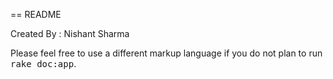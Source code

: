 == README

Created By : Nishant Sharma


Please feel free to use a different markup language if you do not plan to run
<tt>rake doc:app</tt>.
